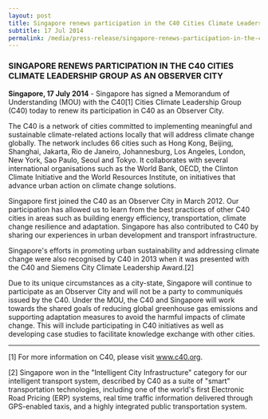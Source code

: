 ```yaml
---
layout: post
title: Singapore renews participation in the C40 Cities Climate Leadership Group as an Observer City
subtitle: 17 Jul 2014
permalink: /media/press-release/singapore-renews-participation-in-the-c40-cities-climate-leadership-group-as-an-observer-city
---
```


### SINGAPORE RENEWS PARTICIPATION IN THE C40 CITIES CLIMATE LEADERSHIP GROUP AS AN OBSERVER CITY

**Singapore, 17 July 2014** - Singapore has signed a Memorandum of Understanding (MOU) with the C40[1] Cities Climate Leadership Group (C40) today to renew its participation in C40 as an Observer City.

The C40 is a network of cities committed to implementing meaningful and sustainable climate-related actions locally that will address climate change globally. The network includes 66 cities such as Hong Kong, Beijing, Shanghai, Jakarta, Rio de Janeiro, Johannesburg, Los Angeles, London, New York, Sao Paulo, Seoul and Tokyo. It collaborates with several international organisations such as the World Bank, OECD, the Clinton Climate Initiative and the World Resources Institute, on initiatives that advance urban action on climate change solutions.

Singapore first joined the C40 as an Observer City in March 2012. Our participation has allowed us to learn from the best practices of other C40 cities in areas such as building energy efficiency, transportation, climate change resilience and adaptation. Singapore has also contributed to C40 by sharing our experiences in urban development and transport infrastructure.

Singapore's efforts in promoting urban sustainability and addressing climate change were also recognised by C40 in 2013 when it was presented with the C40 and Siemens City Climate Leadership Award.[2] 

Due to its unique circumstances as a city-state, Singapore will continue to participate as an Observer City and will not be a party to communiqués issued by the C40. Under the MOU, the C40 and Singapore will work towards the shared goals of reducing global greenhouse gas emissions and supporting adaptation measures to avoid the harmful impacts of climate change. This will include participating in C40 initiatives as well as developing case studies to facilitate knowledge exchange with other cities.


**********


[1] For more information on C40, please visit [<a href="https://www.c40.org/" target="_blank">www.c40.org</a>](https://www.c40.org/).

[2] Singapore won in the "Intelligent City Infrastructure" category for our intelligent transport system, described by C40 as a suite of "smart" transportation technologies, including one of the world's first Electronic Road Pricing (ERP) systems, real time traffic information delivered through GPS-enabled taxis, and a highly integrated public transportation system.